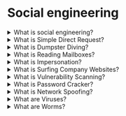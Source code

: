 # Social engineering

<details>
  <summary>What is social engineering?</summary>

Social engineering is a non-technical kind of intrusion that relies heavily on human interaction. It often involves tricking other people into not following normal security procedures. The attacker uses social skills and human interaction to obtain information about an organization or their information systems.

</details>

<details>
  <summary>What is Simple Direct Request?</summary>

In some cases, an attacker will make a direct request for information or data—simply by asking for it. This is the first and most obvious method. It is not the most successful, but it is used.

</details>

<details>
  <summary>What is Dumpster Diving?</summary>

This involves going through the trash (or a dumpster) to obtain information that can be used to steal one's identity. It is truly amazing what people discard that can potentially help malicious agents find additional information about them. Dumpster diving is not technically "social engineering," but it can sometimes be used as a step toward obtaining helpful information.

</details>

<details>
  <summary>What is Reading Mailboxes?</summary>

Once a person has selected a victim, raiding that person's mailbox can often provide additional information to use against them. The more you know about a person, the more effective alternate means of gaining data become.

</details>

<details>
  <summary>What is Impersonation?</summary>

This is a method in which an attacker pretends to be someone in a position of authority. Some methods used during impersonation attacks include acting as an IT support or other support service employee, a repairman, a supervisor or manager, or a trusted third-party vendor.

</details>

<details>
  <summary>What is Surfing Company Websites?</summary>

A lot of corporate information can be obtained before even talking to anyone by simply surfing company websites—for instance, employee email addresses and phone numbers, organizational charts, executive titles, financial information, and more.

</details>

<details>
  <summary>What is Vulnerability Scanning?</summary>

Internet hackers constantly scan networks to identify where systems are vulnerable. This type of scanning is also called a "pre-attack probe."

</details>

<details>
  <summary>What is Password Cracker?</summary>

Intruders use a program that automatically keeps trying to log in to a system using a series of passwords that can be easily guessed or using a dictionary as a source of words.

</details>

<details>
  <summary>What is Network Spoofing?</summary>

Intruders set up a program that impersonates the sign-on routine for another system. When you attempt to log in to the system, the intruder's program collects your password and then returns a message that the system is unavailable. These programs can collect hundreds of valid passwords.

</details>

<details>
  <summary>What are Viruses?</summary>

A virus is a program that "infects" stored files, usually executable programs, by inserting a copy of itself into the file. Copies are usually executed when the "infected" file is loaded into memory, allowing the virus to infect other files.

</details>

<details>
  <summary>What are Worms?</summary>

A worm is an independent program that reproduces by copying itself from one system to another across a network. Often triggered when someone opens an infected email attachment, a worm program can send replicas to everyone listed in the person's mail directory.

</details>
